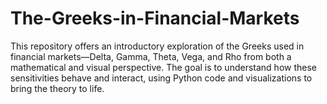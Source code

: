 # The-Greeks-in-Financial-Markets
This repository offers an introductory exploration of the Greeks used in financial markets—Delta, Gamma, Theta, Vega, and Rho from both a mathematical and visual perspective. The goal is to understand how these sensitivities behave and interact, using Python code and visualizations to bring the theory to life.
